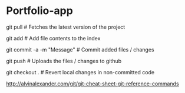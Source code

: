 Portfolio-app
=============

git pull                    # Fetches the latest version of the project

git add <file>		          # Add file contents to the index

git commit -a -m "Message"  # Commit added files / changes

git push                    # Uploads the files / changes to github

git checkout .		          # Revert local changes in non-committed code

http://alvinalexander.com/git/git-cheat-sheet-git-reference-commands
